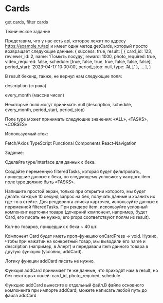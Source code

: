 # Cards
get cards, filter cards


Техническое задание

Представим, что у нас есть api, которое лежит по адресу https://example.ru/api и
имеет один метод getCards, который просто возвращает следующие данные:
{
success: true,
result: [
{
 card_id: 123,
 reviewer_id: 2,
 name: ‘Помыть посуду’,
 reward: 1000,
 photo_required: true,
 video_required: false,
 schedule: [true, false, true, true, false, false, false],
 period_start: ‘2023-04-17 10:00:00’,
 period_stop: null,
type: ‘ALL’
},
…
],
}

В result бекенд, также, не вернул нам следующие поля:

description (строка)

every_month (массив чисел)

Некоторые поля могут принимать null (description, schedule, every_month, 
period_start, period_stop)

Поле type может принимать следующие значения: «ALL», «TASKS», «CORSES»

Используемый стек:

Fetch/Axios
TypeScript
Functional Components
React-Navigation


Задание:

Сделайте type/interface для данных с бека.

Создайте переменную filteredTasks, которая будет фильтровать, пришедшие
данные с бека, по следующему условию: у каждого item поле type должно быть
«TASKS».

Напишите простой экран, только при открытии которого, мы будет делать
каждые 10 секунд запрос на бек, получать данные и хранить их где-то в стейте. 
Для рендеринга списка карточек, используйте данные с переменной
filteredTasks. При рендере item, используйте условный компонент карточки
товара (дочерний компонент, например, будет Card, его писать не нужно, его
props соответствуют полям из result).

Кол-во товаров, пришедших с бека ~ 40 шт.

Компонент Card будет иметь проп-функцию onCardPress -> void. Нужно, чтобы
при нажатии на конкретный товар, мы выводили его name и description 
(например, в Алерт) и передавали item данного товара в другую функцию
(условно, addCard).

Логику функции addCard писать не нужно.

Функция addCard принимает те же данные, что приходят нам в result, но без
некоторых полей: card_id, photo_required, schedule.

Функцию addCard вынесите в отдельный файл.В файле основного компонента при импорте addCard, можете написать любой
путь до файла addCard
